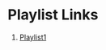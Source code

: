 # Playlist Links

1. [Playlist1](https://www.youtube.com/playlist?list=PL-JvKqQx2AtdhlS7j6jFoEnxmUEEsH9KH)